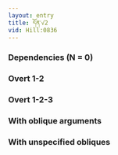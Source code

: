 ```yaml
---
layout: entry
title: དོན་√2
vid: Hill:0836
---
```

### Dependencies (N = 0)


### Overt 1-2


### Overt 1-2-3


### With oblique arguments


### With unspecified obliques
